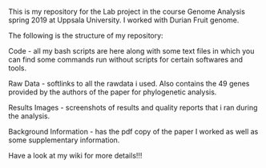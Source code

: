 This is my repository for the Lab project in the course Genome Analysis spring 2019 at Uppsala University. I worked with Durian Fruit genome.

The following is the structure of my repository:

Code - all my bash scripts are here along with some text files in which you can find some commands run without scripts for certain softwares and tools.

Raw Data - softlinks to all the rawdata i used. Also contains the 49 genes provided by the authors of the paper for phylogenetic analysis.

Results Images - screenshots of results and quality reports that i ran during the analysis.

Background Information - has the pdf copy of the paper I worked as well as some supplementary information.

Have a look at my wiki for more details!!!


